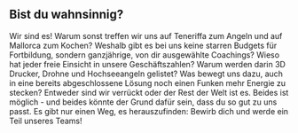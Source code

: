 ## Bist du wahnsinnig?

Wir sind es! Warum sonst treffen wir uns auf Teneriffa zum Angeln und auf Mallorca zum Kochen? Weshalb gibt es bei uns keine starren Budgets für Fortbildung, sondern ganzjährige, von dir ausgewählte Coachings? Wieso hat jeder freie Einsicht in unsere Geschäftszahlen? Warum werden darin 3D Drucker, Drohne und Hochseeangeln gelistet? Was bewegt uns dazu, auch in eine bereits abgeschlossene Lösung noch einen Funken mehr Energie zu stecken? Entweder sind wir verrückt oder der Rest der Welt ist es. Beides ist möglich - und beides könnte der Grund dafür sein, dass du so gut zu uns passt. Es gibt nur einen Weg, es herauszufinden: Bewirb dich und werde ein Teil unseres Teams!
